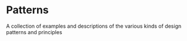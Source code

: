 # Patterns
A collection of examples and descriptions of the various kinds of design patterns and principles
